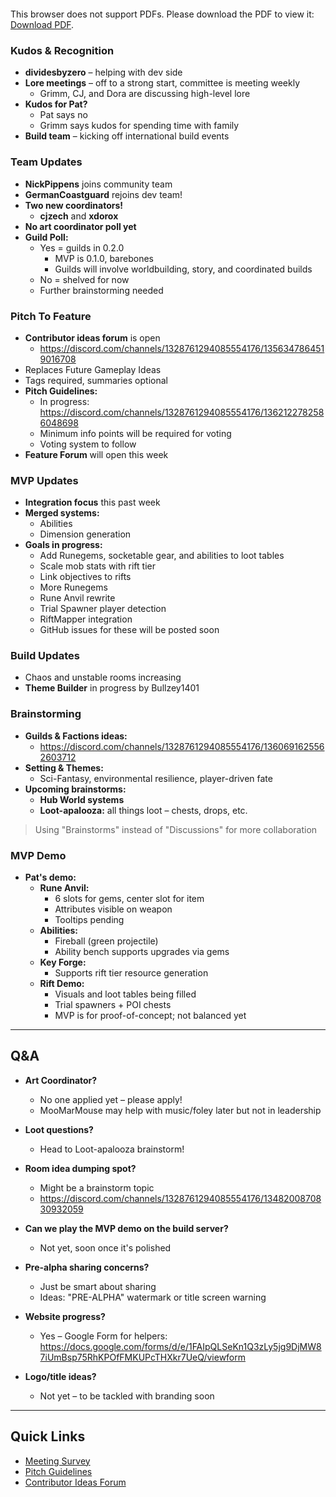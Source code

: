 <object data="../other-files/meeting-notes/Wanderers Weekly Update April 19.pdf" type="application/pdf" width="700px" height="700px">
    <embed src="../other-files/meeting-notes/Wanderers Weekly Update April 19.pdf">
        <p>This browser does not support PDFs. Please download the PDF to view it: <a href="../other-files/meeting-notes/Wanderers Weekly Update April 19.pdf">Download PDF</a>.</p>
    </embed>
</object>

### Kudos & Recognition

- **dividesbyzero** – helping with dev side  
- **Lore meetings** – off to a strong start, committee is meeting weekly  
  - Grimm, CJ, and Dora are discussing high-level lore  
- **Kudos for Pat?**  
  - Pat says no  
  - Grimm says kudos for spending time with family  
- **Build team** – kicking off international build events

### Team Updates

- **NickPippens** joins community team  
- **GermanCoastguard** rejoins dev team!  
- **Two new coordinators!**  
  - **cjzech** and **xdorox**  
- **No art coordinator poll yet**
- **Guild Poll:**
  - Yes = guilds in 0.2.0
    - MVP is 0.1.0, barebones
    - Guilds will involve worldbuilding, story, and coordinated builds
  - No = shelved for now
  - Further brainstorming needed

### Pitch To Feature

- **Contributor ideas forum** is open  
  - https://discord.com/channels/1328761294085554176/1356347864519016708  
- Replaces Future Gameplay Ideas
- Tags required, summaries optional
- **Pitch Guidelines:**  
  - In progress: https://discord.com/channels/1328761294085554176/1362122782586048698  
  - Minimum info points will be required for voting
  - Voting system to follow
- **Feature Forum** will open this week

### MVP Updates

- **Integration focus** this past week
- **Merged systems:**  
  - Abilities  
  - Dimension generation  
- **Goals in progress:**  
  - Add Runegems, socketable gear, and abilities to loot tables  
  - Scale mob stats with rift tier  
  - Link objectives to rifts  
  - More Runegems  
  - Rune Anvil rewrite  
  - Trial Spawner player detection  
  - RiftMapper integration  
  - GitHub issues for these will be posted soon

### Build Updates

- Chaos and unstable rooms increasing  
- **Theme Builder** in progress by Bullzey1401

### Brainstorming

- **Guilds & Factions ideas:**  
  - https://discord.com/channels/1328761294085554176/1360691625562603712  
- **Setting & Themes:**  
  - Sci-Fantasy, environmental resilience, player-driven fate  
- **Upcoming brainstorms:**
  - **Hub World systems**  
  - **Loot-apalooza:** all things loot – chests, drops, etc.  

> Using "Brainstorms" instead of "Discussions" for more collaboration

### MVP Demo

- **Pat's demo:**
  - **Rune Anvil:**  
    - 6 slots for gems, center slot for item  
    - Attributes visible on weapon  
    - Tooltips pending  
  - **Abilities:**
    - Fireball (green projectile)  
    - Ability bench supports upgrades via gems  
  - **Key Forge:**  
    - Supports rift tier resource generation  
  - **Rift Demo:**  
    - Visuals and loot tables being filled  
    - Trial spawners + POI chests  
    - MVP is for proof-of-concept; not balanced yet

---

## Q&A

- **Art Coordinator?**  
  - No one applied yet – please apply!  
  - MooMarMouse may help with music/foley later but not in leadership

- **Loot questions?**  
  - Head to Loot-apalooza brainstorm!

- **Room idea dumping spot?**  
  - Might be a brainstorm topic  
  - https://discord.com/channels/1328761294085554176/1348200870830932059

- **Can we play the MVP demo on the build server?**  
  - Not yet, soon once it's polished  

- **Pre-alpha sharing concerns?**  
  - Just be smart about sharing  
  - Ideas: "PRE-ALPHA" watermark or title screen warning

- **Website progress?**  
  - Yes – Google Form for helpers:  
    https://docs.google.com/forms/d/e/1FAIpQLSeKn1Q3zLy5jg9DjMW87iUmBsp75RhKPOfFMKUPcTHXkr7UeQ/viewform

- **Logo/title ideas?**  
  - Not yet – to be tackled with branding soon

---

## Quick Links

- [Meeting Survey](https://docs.google.com/forms/d/e/1FAIpQLSdbGwfPM7RFGoswOfL2fTZ1fLxZvT9EG3hNDQncVWhyNILRVw/viewform?usp=header)  
- [Pitch Guidelines](https://discord.com/channels/1328761294085554176/1362122782586048698)  
- [Contributor Ideas Forum](https://discord.com/channels/1328761294085554176/1356347864519016708)
